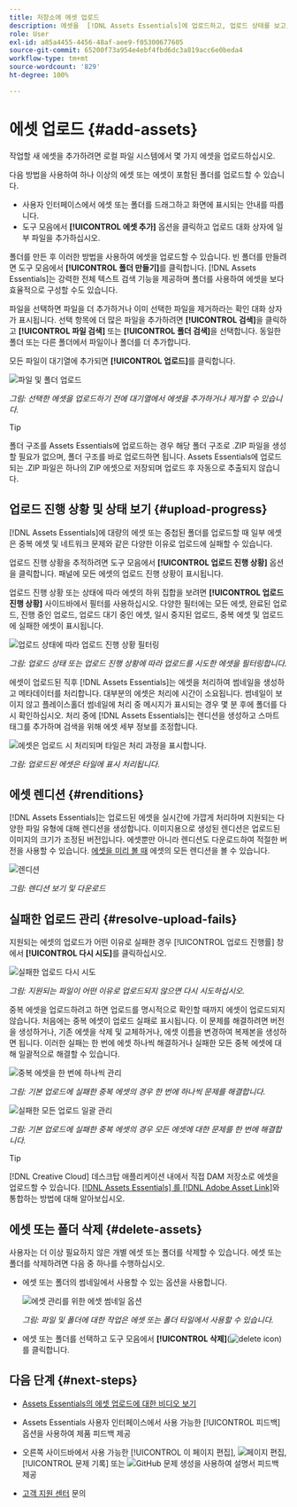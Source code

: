 ```yaml
---
title: 저장소에 에셋 업로드
description: 에셋을  [!DNL Assets Essentials]에 업로드하고, 업로드 상태를 보고, 업로드 관련 문제를 해결합니다.
role: User
exl-id: a85a4455-4456-48af-aee9-f05300677605
source-git-commit: 65200f73a954e4ebf4fbd6dc3a819acc6e0beda4
workflow-type: tm+mt
source-wordcount: '829'
ht-degree: 100%

---
```


# 에셋 업로드 {#add-assets}

작업할 새 에셋을 추가하려면 로컬 파일 시스템에서 몇 가지 에셋을 업로드하십시오. <!-- TBD: Many of the [common file formats are supported](/help/using/supported-file-formats.md). -->

다음 방법을 사용하여 하나 이상의 에셋 또는 에셋이 포함된 폴더를 업로드할 수 있습니다.

* 사용자 인터페이스에서 에셋 또는 폴더를 드래그하고 화면에 표시되는 안내를 따릅니다.
* 도구 모음에서 **[!UICONTROL 에셋 추가]** 옵션을 클릭하고 업로드 대화 상자에 일부 파일을 추가하십시오.

<!-- TBD: Update this GIF
![Asset and nested folder upload demo](assets/do-not-localize/upload-assets.gif) -->

폴더를 만든 후 이러한 방법을 사용하여 에셋을 업로드할 수 있습니다. 빈 폴더를 만들려면 도구 모음에서 **[!UICONTROL 폴더 만들기]**&#x200B;를 클릭합니다. [!DNL Assets Essentials]는 강력한 전체 텍스트 검색 기능을 제공하며 폴더를 사용하여 에셋을 보다 효율적으로 구성할 수도 있습니다.

파일을 선택하면 파일을 더 추가하거나 이미 선택한 파일을 제거하라는 확인 대화 상자가 표시됩니다. 선택 항목에 더 많은 파일을 추가하려면 **[!UICONTROL 검색]**&#x200B;을 클릭하고 **[!UICONTROL 파일 검색]** 또는 **[!UICONTROL 폴더 검색]**&#x200B;을 선택합니다. 동일한 폴더 또는 다른 폴더에서 파일이나 폴더를 더 추가합니다.

모든 파일이 대기열에 추가되면 **[!UICONTROL 업로드]**&#x200B;를 클릭합니다.

![파일 및 폴더 업로드](assets/upload-browse-files-folders.png)

*그림: 선택한 에셋을 업로드하기 전에 대기열에서 에셋을 추가하거나 제거할 수 있습니다.*

>[!TIP]
>
>폴더 구조를 Assets Essentials에 업로드하는 경우 해당 폴더 구조로 .ZIP 파일을 생성할 필요가 없으며, 폴더 구조를 바로 업로드하면 됩니다. Assets Essentials에 업로드되는 .ZIP 파일은 하나의 ZIP 에셋으로 저장되며 업로드 후 자동으로 추출되지 않습니다.

## 업로드 진행 상황 및 상태 보기 {#upload-progress}

[!DNL Assets Essentials]에 대량의 에셋 또는 중첩된 폴더를 업로드할 때 일부 에셋은 중복 에셋 및 네트워크 문제와 같은 다양한 이유로 업로드에 실패할 수 있습니다.

업로드 진행 상황을 추적하려면 도구 모음에서 **[!UICONTROL 업로드 진행 상황]** 옵션을 클릭합니다. 패널에 모든 에셋의 업로드 진행 상황이 표시됩니다.

업로드 진행 상황 또는 상태에 따라 에셋의 하위 집합을 보려면 **[!UICONTROL 업로드 진행 상황]** 사이드바에서 필터를 사용하십시오. 다양한 필터에는 모든 에셋, 완료된 업로드, 진행 중인 업로드, 업로드 대기 중인 에셋, 일시 중지된 업로드, 중복 에셋 및 업로드에 실패한 에셋이 표시됩니다.

![업로드 상태에 따라 업로드 진행 상황 필터링](assets/filter-upload-progress.png)

*그림: 업로드 상태 또는 업로드 진행 상황에 따라 업로드를 시도한 에셋을 필터링합니다.*

에셋이 업로드된 직후 [!DNL Assets Essentials]는 에셋을 처리하여 썸네일을 생성하고 메타데이터를 처리합니다. 대부분의 에셋은 처리에 시간이 소요됩니다. 썸네일이 보이지 않고 플레이스홀더 썸네일에 처리 중 메시지가 표시되는 경우 몇 분 후에 폴더를 다시 확인하십시오. 처리 중에 [!DNL Assets Essentials]는 렌디션을 생성하고 스마트 태그를 추가하며 검색을 위해 에셋 세부 정보를 조정합니다.

![에셋은 업로드 시 처리되며 타일은 처리 과정을 표시합니다.](assets/upload-processing.png)

*그림: 업로드된 에셋은 타일에 표시 처리됩니다.*

## 에셋 렌디션 {#renditions}

[!DNL Assets Essentials]는 업로드된 에셋을 실시간에 가깝게 처리하며 지원되는 다양한 파일 유형에 대해 렌디션을 생성합니다. 이미지용으로 생성된 렌디션은 업로드된 이미지의 크기가 조정된 버전입니다. 에셋뿐만 아니라 렌디션도 다운로드하여 적절한 버전을 사용할 수 있습니다. [에셋을 미리 볼 때](/help/using/navigate-view.md#preview-assets) 에셋의 모든 렌디션을 볼 수 있습니다.

![렌디션](assets/renditions-view-download.png)

*그림: 렌디션 보기 및 다운로드*

## 실패한 업로드 관리 {#resolve-upload-fails}

지원되는 에셋의 업로드가 어떤 이유로 실패한 경우 [!UICONTROL 업로드 진행률] 창에서 **[!UICONTROL 다시 시도]**&#x200B;를 클릭하십시오.

![실패한 업로드 다시 시도](assets/upload-retry.png)

*그림: 지원되는 파일이 어떤 이유로 업로드되지 않으면 다시 시도하십시오.*

중복 에셋을 업로드하려고 하면 업로드를 명시적으로 확인할 때까지 에셋이 업로드되지 않습니다. 처음에는 중복 에셋이 업로드 실패로 표시됩니다. 이 문제를 해결하려면 버전을 생성하거나, 기존 에셋을 삭제 및 교체하거나, 에셋 이름을 변경하여 복제본을 생성하면 됩니다. 이러한 실패는 한 번에 에셋 하나씩 해결하거나 실패한 모든 중복 에셋에 대해 일괄적으로 해결할 수 있습니다.

![중복 에셋을 한 번에 하나씩 관리](assets/uploads-manage-duplicates.png)

*그림: 기본 업로드에 실패한 중복 에셋의 경우 한 번에 하나씩 문제를 해결합니다.*

![실패한 모든 업로드 일괄 관리](assets/upload-progress-manage-failed-uploads.png)

*그림: 기본 업로드에 실패한 중복 에셋의 경우 모든 에셋에 대한 문제를 한 번에 해결합니다.*

>[!TIP]
>
>[!DNL Creative Cloud] 데스크탑 애플리케이션 내에서 직접 DAM 저장소로 에셋을 업로드할 수 있습니다. [[!DNL Assets Essentials] 를 [!DNL Adobe Asset Link]](/help/using/integration.md)와 통합하는 방법에 대해 알아보십시오.

## 에셋 또는 폴더 삭제 {#delete-assets}

사용자는 더 이상 필요하지 않은 개별 에셋 또는 폴더를 삭제할 수 있습니다. 에셋 또는 폴더를 삭제하려면 다음 중 하나를 수행하십시오.

* 에셋 또는 폴더의 썸네일에서 사용할 수 있는 옵션을 사용합니다.

  ![에셋 관리를 위한 에셋 썸네일 옵션](assets/options-on-thumbnail.png)

  *그림: 파일 및 폴더에 대한 작업은 에셋 또는 폴더 타일에서 사용할 수 있습니다.*

* 에셋 또는 폴더를 선택하고 도구 모음에서 **[!UICONTROL 삭제]**(![delete icon](assets/do-not-localize/delete-icon.png))를 클릭합니다.

## 다음 단계 {#next-steps}

* [Assets Essentials의 에셋 업로드에 대한 비디오 보기](https://experienceleague.adobe.com/docs/experience-manager-learn/assets-essentials/basics/creating.html?lang=ko)

* Assets Essentials 사용자 인터페이스에서 사용 가능한 [!UICONTROL 피드백] 옵션을 사용하여 제품 피드백 제공

* 오른쪽 사이드바에서 사용 가능한 [!UICONTROL 이 페이지 편집], ![페이지 편집](assets/do-not-localize/edit-page.png), [!UICONTROL 문제 기록] 또는 ![GitHub 문제 생성](assets/do-not-localize/github-issue.png)을 사용하여 설명서 피드백 제공

* [고객 지원 센터](https://experienceleague.adobe.com/ko?support-solution=General#support) 문의
